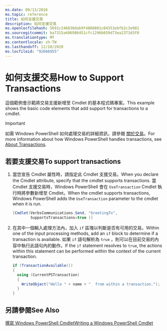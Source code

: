 ```yaml
---
ms.date: 09/13/2016
ms.topic: reference
title: 如何支援交易
description: 如何支援交易
ms.openlocfilehash: 5691c246830dab9f4808801c04353ebfb2c3e981
ms.sourcegitcommit: ba7315a496986451cfc1296b659d73ea2373d3f0
ms.translationtype: MT
ms.contentlocale: zh-TW
ms.lasthandoff: 12/10/2020
ms.locfileid: "92666955"
---
```

# <a name="how-to-support-transactions"></a><span data-ttu-id="7d6b2-103">如何支援交易</span><span class="sxs-lookup"><span data-stu-id="7d6b2-103">How to Support Transactions</span></span>

<span data-ttu-id="7d6b2-104">這個範例會示範將交易支援新增至 Cmdlet 的基本程式碼專案。</span><span class="sxs-lookup"><span data-stu-id="7d6b2-104">This example shows the basic code elements that add support for transactions to a cmdlet.</span></span>

> [!IMPORTANT]
> <span data-ttu-id="7d6b2-105">如需 Windows PowerShell 如何處理交易的詳細資訊，請參閱 [關於交易][about_Transactions]。</span><span class="sxs-lookup"><span data-stu-id="7d6b2-105">For more information about how Windows PowerShell handles transactions, see [About Transactions][about_Transactions].</span></span>

## <a name="to-support-transactions"></a><span data-ttu-id="7d6b2-106">若要支援交易</span><span class="sxs-lookup"><span data-stu-id="7d6b2-106">To support transactions</span></span>

1. <span data-ttu-id="7d6b2-107">當您宣告 Cmdlet 屬性時，請指定此 Cmdlet 支援交易。</span><span class="sxs-lookup"><span data-stu-id="7d6b2-107">When you declare the Cmdlet attribute, specify that the cmdlet supports transactions.</span></span>
   <span data-ttu-id="7d6b2-108">當 Cmdlet 支援交易時，Windows PowerShell 會在 `UseTransaction` Cmdlet 執行時將參數新增至 Cmdlet。</span><span class="sxs-lookup"><span data-stu-id="7d6b2-108">When the cmdlet supports transactions, Windows PowerShell adds the `UseTransaction` parameter to the cmdlet when it is run.</span></span>

    ```csharp
    [Cmdlet(VerbsCommunications.Send, "GreetingTx",
            SupportsTransactions=true )]
    ```

2. <span data-ttu-id="7d6b2-109">在其中一個輸入處理方法內，加入 `if` 區塊以判斷是否有可用的交易。</span><span class="sxs-lookup"><span data-stu-id="7d6b2-109">Within one of the input processing methods, add an `if` block to determine if a transaction is available.</span></span>
   <span data-ttu-id="7d6b2-110">如果 `if` 語句解析為 `true` ，則可以在目前交易的內容中執行此語句內的動作。</span><span class="sxs-lookup"><span data-stu-id="7d6b2-110">If the `if` statement resolves to `true`, the actions within this statement can be performed within the context of the current transaction.</span></span>

    ```csharp
    if (TransactionAvailable())
    {
      using (CurrentPSTransaction)
      {
        WriteObject("Hello " + name + "  from within a transaction.");
      }
    }
    ```

## <a name="see-also"></a><span data-ttu-id="7d6b2-111">另請參閱</span><span class="sxs-lookup"><span data-stu-id="7d6b2-111">See Also</span></span>

[<span data-ttu-id="7d6b2-112">撰寫 Windows PowerShell Cmdlet</span><span class="sxs-lookup"><span data-stu-id="7d6b2-112">Writing a Windows PowerShell Cmdlet</span></span>](./writing-a-windows-powershell-cmdlet.md)

<!-- External URLs -->

[about_Transactions]: /powershell/module/Microsoft.PowerShell.Core/About/about_Transactions
